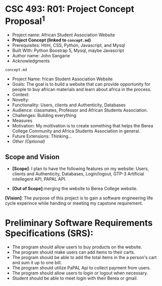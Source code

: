 # CSC 493: R01: Project Concept Proposal<sup>1</sup>

- Project name: African Student Association Website
- **Project Concept (linked to <code>concept.md</code>)** 
- Prerequisites: Html, CSS, Python, Javascript, and Mysql
- Built With: Python Boostrap 5, Mysql, maybe Javascript
- Author name: John Sangarie
- Acknowledgments


<code>concept.md</code>
  - Project Name: frican Student Association Website
  - Goals: The goal is to build a website that can provide opportunity for people to buy african materials and learn about africa in the process. 
  - Context: 
  - Novelty: 
  - Functionality: Users, clients and Authenticity, Databases
  - Audience: classmates, Professor and African Students Association.
  - Challenges: Building everything
  - Measures
  - Motivation: My moltivation is to create something that helps the Berea College Community and Africa Students Association in general. 
  - Future Extensions: Thinking...
  - *Other (Optional)*
  
 
 ## Scope and Vision
 
 
 - **[Scope]**: I plan to have the following features on my website:  Users, clients and Authenticity, Databases, Login/logout, GTP-3 Artificial intellegent API, PAPAL API.
 
 - **[Out of Scope]**:merging the website to Berea College website.
 
 
 **[Vision]**: The purpose of this project is to gain a software engineering life cycle experince while handing or meeting my capstone requirement. 
 
 
 
# Preliminary Software Requirements Specifications (SRS):

- The program should allow users to buy products on the website.
- The program should make users  can add items to their carts.
- The program should be able to add the total items in the a person's cart and sum it up to one bill.
- The program should utilize PaPAL  Api to collect payment from users.
- The program should allow users to login or logout when necessary.
- Student should be able to meet login with their Berea or gmail. 



